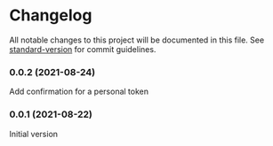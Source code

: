 # Changelog

All notable changes to this project will be documented in this file. See [standard-version](https://github.com/conventional-changelog/standard-version) for commit guidelines.

### 0.0.2 (2021-08-24)

Add confirmation for a personal token

### 0.0.1 (2021-08-22)

Initial version
